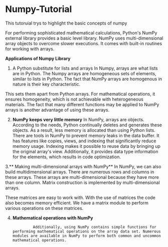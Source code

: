 # Numpy-Tutorial


This tutoruial trys to highlight the basic concepts of numpy 

For performing sophisticated mathematical calculations, Python's NumPy external library provides a basic level library. NumPy uses multi-dimensional array objects to overcome slower executions. It comes with built-in routines for working with arrays.


**Applications of Numpy Library**
1. A Python substitute for lists and arrays
        In Numpy, arrays are what lists are in Python. The Numpy arrays are homogeneous sets of elements, similar to lists in Python. The fact that NumPy arrays are homogenous in nature is their key characteristic.
        
        
 

This sets them apart from Python arrays. For mathematical operations, it ensures homogeneity, which is not achievable with heterogeneous materials. The fact that many different functions may be applied to NumPy arrays is another advantage of using these arrays.



2. **NumPy keeps very little memory** 
        In NumPy, arrays are objects. According to the needs, Python continually deletes and generates these objects. As a result, less memory is allocated than using Python lists. There are tools in NumPy to prevent memory leaks in the data buffer.
        It has features like copies, views, and indexing that significantly reduce memory usage. Indexing makes it possible to reuse data by bringing up the original array's view. Additionally, it provides data type information for the elements, which results in code optimization.



3.** Making multi-dimensional arrays with NumPy**
        In NumPy, we can also build multidimensional arrays. There are numerous rows and columns in these arrays. These arrays are multi-dimensional because they have more than one column. Matrix construction is implemented by multi-dimensional arrays.

These matrices are easy to work with. With the use of matrices the code also becomes memory efficient. We have a matrix module to perform various operations on these matrices.

4. **Mathematical operations with NumPy**

                Additionally, using NumPy contains simple functions for performing mathematical operations on the array data set. Numerous modules are available in NumPy to perform both common and uncommon mathematical operations.



